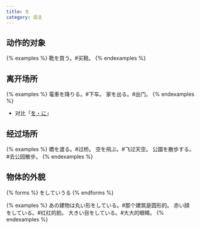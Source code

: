 ```yaml
---
title: を
category: 语法
---
```


## 动作的对象

{% examples %}
靴を買う。#买鞋。
{% endexamples %}

## 离开场所

{% examples %}
電車を降りる。#下车。
家を出る。#出门。
{% endexamples %}

- 对比「[を・に](../wo-ni#场所)」

## 经过场所

{% examples %}
橋を渡る。#过桥。
空を飛ぶ。#飞过天空。
公園を散歩する。#去公园散步。
{% endexamples %}

## 物体的外貌

{% forms %}
をしていうる
{% endforms %}

{% examples %}
あの建物は丸い形をしている。#那个建筑是圆形的。
赤い顔をしている。#红红的脸。
大きい目をしている。#大大的眼睛。
{% endexamples %}

